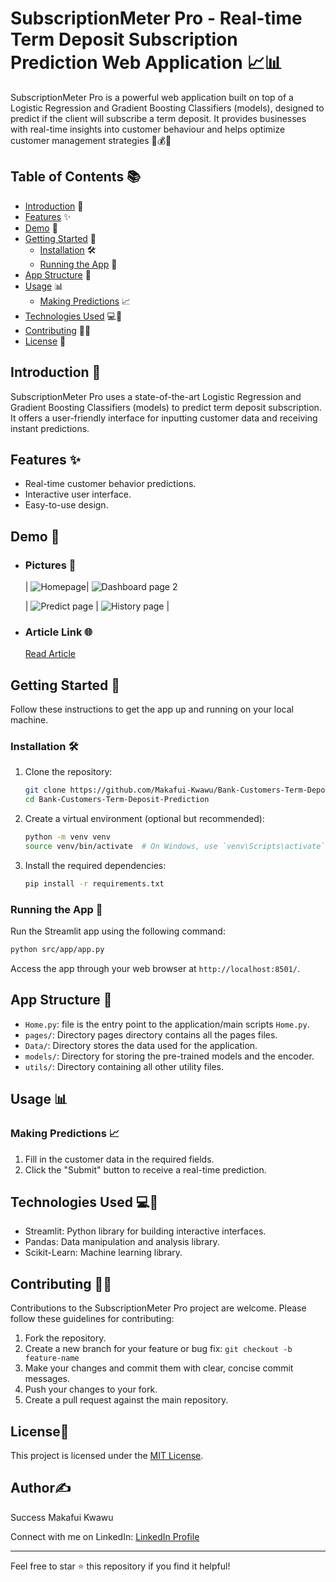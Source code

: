 # SubscriptionMeter Pro - Real-time Term Deposit Subscription Prediction Web Application 📈📊

SubscriptionMeter Pro is a powerful web application built on top of a Logistic Regression and Gradient Boosting Classifiers (models), designed to predict if the client will subscribe a term deposit. It provides businesses with real-time insights into customer behaviour and helps optimize customer management strategies 💼💰🤖

## Table of Contents 📚

- [Introduction](#introduction) 📝
- [Features](#features) ✨
- [Demo](#demo) 🚀
- [Getting Started](#getting-started) 🏁
  - [Installation](#installation) 🛠️
  - [Running the App](#running-the-app) 🏃
- [App Structure](#app-structure) 🧱
- [Usage](#usage) 📊
  - [Making Predictions](#making-predictions) 📈
- [Technologies Used](#technologies-used) 💻🔬
- [Contributing](#contributing) 🤝🙌
- [License](#license) 📜

## Introduction 🚀

SubscriptionMeter Pro uses a state-of-the-art Logistic Regression and Gradient Boosting Classifiers (models) to predict term deposit subscription. It offers a user-friendly interface for inputting customer data and receiving instant predictions.

## Features ✨

- Real-time customer behavior predictions.
- Interactive user interface.
- Easy-to-use design.

## Demo 🚀

- ### Pictures 📸
  | ![Homepage](https://github.com/Makafui-Kwawu/ChurnMeter-Pro-Embedding-ML-models-in-Web-framework-Streamlit/assets/160020850/041a5bf0-6e21-41d6-b84a-f5634d83f825)| ![Dashboard page 2](https://github.com/Makafui-Kwawu/ChurnMeter-Pro-Embedding-ML-models-in-Web-framework-Streamlit/assets/160020850/2da9a033-75ff-4115-9a43-f272dac7d2ad)

  | ![Predict page](https://github.com/Makafui-Kwawu/ChurnMeter-Pro-Embedding-ML-models-in-Web-framework-Streamlit/assets/160020850/5c6e3ebc-8619-4770-bcd8-efe2ecb1ac6d) |  ![History page](https://github.com/Makafui-Kwawu/ChurnMeter-Pro-Embedding-ML-models-in-Web-framework-Streamlit/assets/160020850/9a574fe1-385f-4860-a190-f273a2277a07)
                |

- ### Article Link 🌐
  [Read Article]()

## Getting Started 🏁

Follow these instructions to get the app up and running on your local machine.

### Installation 🛠️

1. Clone the repository:

   ```bash
   git clone https://github.com/Makafui-Kwawu/Bank-Customers-Term-Deposit-Prediction.git
   cd Bank-Customers-Term-Deposit-Prediction
   ```

2. Create a virtual environment (optional but recommended):

   ```bash
   python -m venv venv
   source venv/bin/activate  # On Windows, use `venv\Scripts\activate`
   ```

3. Install the required dependencies:

   ```bash
   pip install -r requirements.txt
   ```

### Running the App 🏃

Run the Streamlit app using the following command:

```bash
python src/app/app.py
```

Access the app through your web browser at `http://localhost:8501/`.

## App Structure 🧱

- `Home.py`: file is the entry point to the application/main scripts `Home.py`.
- `pages/`: Directory pages directory contains all the pages files.
- `Data/`: Directory stores the data used for the application.
- `models/`: Directory for storing the pre-trained models and the encoder.
- `utils/`: Directory containing all other utility files.

## Usage 📊

### Making Predictions 📈

1. Fill in the customer data in the required fields.
2. Click the "Submit" button to receive a real-time prediction.

## Technologies Used 💻🔬

- Streamlit: Python library for building interactive interfaces.
- Pandas: Data manipulation and analysis library.
- Scikit-Learn: Machine learning library.

## Contributing 🤝🙌

Contributions to the SubscriptionMeter Pro project are welcome. Please follow these guidelines for contributing:

1. Fork the repository.
2. Create a new branch for your feature or bug fix: `git checkout -b feature-name`
3. Make your changes and commit them with clear, concise commit messages.
4. Push your changes to your fork.
5. Create a pull request against the main repository.

## License📜

This project is licensed under the [MIT License](LICENSE).

## Author✍️

Success Makafui Kwawu

Connect with me on LinkedIn: [LinkedIn Profile](https://www.linkedin.com/in/smkwawu/)

---

Feel free to star ⭐ this repository if you find it helpful!
